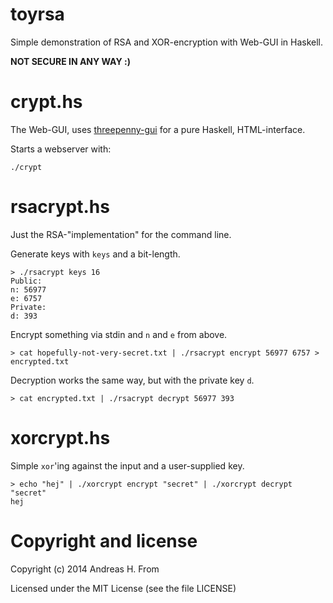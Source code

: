 toyrsa
========

Simple demonstration of RSA and XOR-encryption with Web-GUI in Haskell.

**NOT SECURE IN ANY WAY :)**

# crypt.hs
The Web-GUI, uses [threepenny-gui](https://hackage.haskell.org/package/threepenny-gui) for a pure Haskell, HTML-interface.

Starts a webserver with:

    ./crypt

# rsacrypt.hs
Just the RSA-"implementation" for the command line.

Generate keys with `keys` and a bit-length.

    > ./rsacrypt keys 16
    Public:
    n: 56977
    e: 6757
    Private:
    d: 393

Encrypt something via stdin and `n` and `e` from above.
    
    > cat hopefully-not-very-secret.txt | ./rsacrypt encrypt 56977 6757 > encrypted.txt

Decryption works the same way, but with the private key `d`.
    
    > cat encrypted.txt | ./rsacrypt decrypt 56977 393

# xorcrypt.hs
Simple `xor`'ing against the input and a user-supplied key.
    
    > echo "hej" | ./xorcrypt encrypt "secret" | ./xorcrypt decrypt "secret"
    hej

# Copyright and license
Copyright (c) 2014 Andreas H. From

Licensed under the MIT License (see the file LICENSE)
